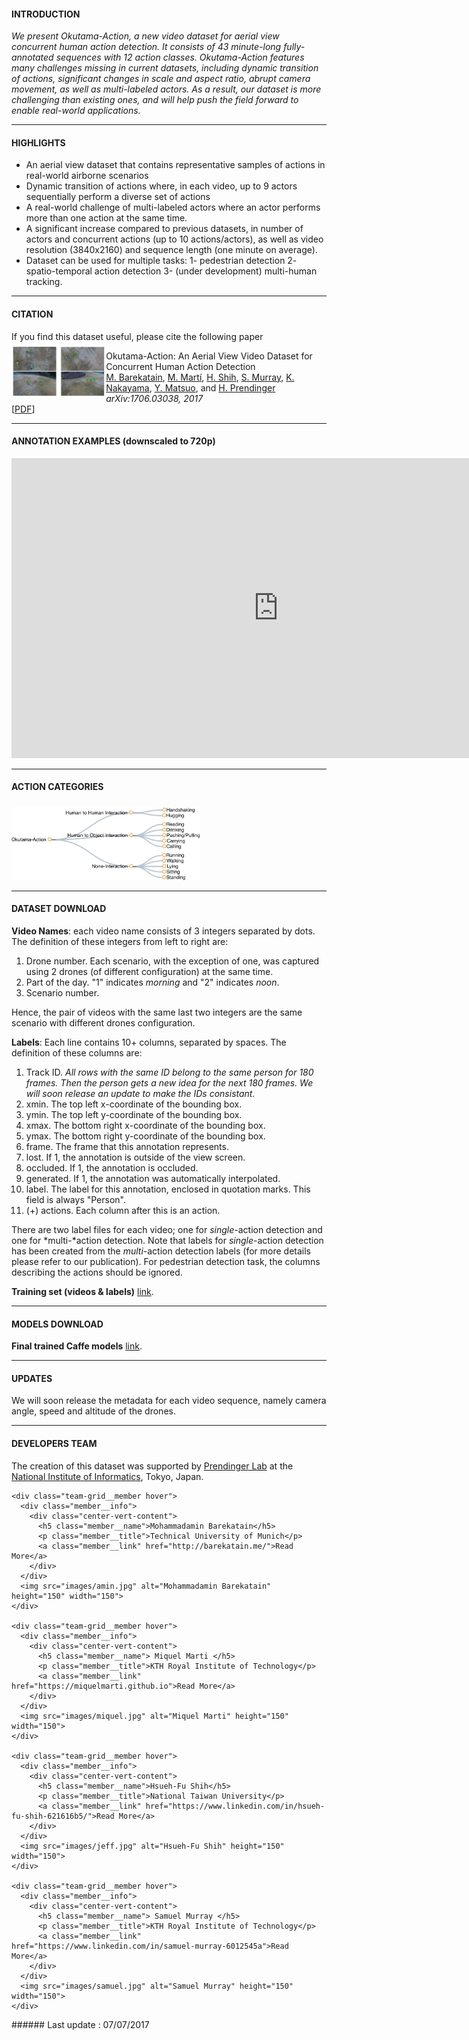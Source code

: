 #### INTRODUCTION

_We present Okutama-Action, a new video dataset for aerial view concurrent human action detection. It consists of 43 minute-long fully-annotated sequences with 12 action classes. Okutama-Action features many challenges missing in current datasets, including dynamic transition of actions, significant changes in scale and aspect ratio, abrupt camera movement, as well as multi-labeled actors. As a result, our dataset is more challenging than existing ones, and will help push the field forward to enable real-world applications._

---

#### HIGHLIGHTS
* An aerial view dataset that contains representative samples of actions in real-world airborne scenarios
* Dynamic transition of actions where, in each video, up to 9 actors sequentially perform a diverse set of actions
* A real-world challenge of multi-labeled actors where an actor performs more than one action at the same time.
* A significant increase compared to previous datasets, in number of actors and concurrent actions (up to 10 actions/actors), as well as video resolution (3840x2160) and sequence length (one minute on average).
* Dataset can be used for multiple tasks: 1- pedestrian detection 2- spatio-temporal action detection 3- (under development) multi-human tracking.

---

#### CITATION
If you find this dataset useful, please cite the following paper
<img style="float: left; margin-top:5px; width:30%" src="images/teaser.png" alt="arXiv">

Okutama-Action: An Aerial View Video Dataset for Concurrent Human Action Detection
                    <br>
                    <a href="http://barekatain.me/" target="_blank">M. Barekatain</a>,
                    <a href="https://miquelmarti.github.io" target="_blank">M. Martí</a>,
                    <a href="https://www.linkedin.com/in/hsueh-fu-shih-621616b5/" target="_blank">H. Shih</a>,
                    <a href="https://www.linkedin.com/in/samuel-murray-6012545a" target="_blank">S. Murray</a>,
                    <a href="http://knakayama.com/" target="_blank">K. Nakayama</a>,
                    <a href="http://ymatsuo.com/" target="_blank">Y. Matsuo</a>, and
                    <a href="http://research.nii.ac.jp/~prendinger/" target="_blank">H. Prendinger</a>
                    <br>
                                       <i>arXiv:1706.03038, 2017</i><br>
                    [<a href="https://arxiv.org/abs/1706.03038" target="_blank">PDF</a>]

---

#### ANNOTATION EXAMPLES (downscaled to 720p)

<iframe width="853" height="480" src="https://www.youtube.com/embed/ZXJCN9zrXPM?rel=0" frameborder="0" allowfullscreen></iframe>

---

#### ACTION CATEGORIES
<img style="margin-top:5px; width:60%" src="images/actions.jpg" alt="arXiv">

---

#### DATASET DOWNLOAD

**Video Names**: each video name consists of 3 integers separated by dots. The
definition of these integers from left to right are:


1.   Drone number. Each scenario, with the exception of one, was captured using 2 drones (of different configuration) at the same time.
2.   Part of the day. "1" indicates *morning* and "2" indicates *noon*.
3.   Scenario number.

Hence, the pair of videos with the same last two integers are the same scenario with different drones configuration.

**Labels**:  Each line contains 10+ columns, separated by spaces. The
definition of these columns are:

1.   Track ID. *All rows with the same ID belong to the same person for 180 frames. Then the person gets a new idea for the next 180 frames. We will soon release an update to make the IDs consistant.*
2.   xmin. The top left x-coordinate of the bounding box.
3.   ymin. The top left y-coordinate of the bounding box.
4.   xmax. The bottom right x-coordinate of the bounding box.
5.   ymax. The bottom right y-coordinate of the bounding box.
6.   frame. The frame that this annotation represents.
7.   lost. If 1, the annotation is outside of the view screen.
8.   occluded. If 1, the annotation is occluded.
9.   generated. If 1, the annotation was automatically interpolated.
10.  label. The label for this annotation, enclosed in quotation marks. This field is always "Person".
11. (+)  actions. Each column after this is an action.


There are two label files for each video; one for *single*-action detection and one for *multi-*action detection. Note that labels for *single*-action detection has been created from the *multi*-action detection labels (for more details please refer to our publication). For pedestrian detection task, the columns describing the actions should be ignored.

**Training set (videos & labels)** [link](https://drive.google.com/drive/folders/0B6O3GZcCIFuDaUs4dG1HWWEyUWM?usp=sharing).

---

#### MODELS DOWNLOAD
**Final trained Caffe models** [link](https://drive.google.com/drive/folders/0BydaU2Imk1zjSUpCdFpmbmtEeHc?usp=sharing).

---

#### UPDATES
We will soon release the metadata for each video sequence, namely camera angle, speed and altitude of the drones.

---

#### DEVELOPERS TEAM
The creation of this dataset was supported by [Prendinger Lab](http://research.nii.ac.jp/~prendinger/) at the [National Institute of Informatics](http://nii.ac.jp/en/), Tokyo, Japan.


<dl>
<head>
<link rel="stylesheet" type="text/css" href="css.css">
</head>

<body>
<script type="text/javascript" src="//use.typekit.net/npe3lft.js"></script>
<script type="text/javascript">try{Typekit.load();}catch(e){}</script>

<div class="wrapper--team">
<div class="l-container">

  <div class="team-grid">

    <div class="team-grid__member hover">
      <div class="member__info">
        <div class="center-vert-content">
          <h5 class="member__name">Mohammadamin Barekatain</h5>
          <p class="member__title">Technical University of Munich</p>
          <a class="member__link" href="http://barekatain.me/">Read More</a>
        </div>
      </div>
      <img src="images/amin.jpg" alt="Mohammadamin Barekatain" height="150" width="150">
    </div>

    <div class="team-grid__member hover">
      <div class="member__info">
        <div class="center-vert-content">
          <h5 class="member__name"> Miquel Marti </h5>
          <p class="member__title">KTH Royal Institute of Technology</p>
          <a class="member__link" href="https://miquelmarti.github.io">Read More</a>
        </div>
      </div>
      <img src="images/miquel.jpg" alt="Miquel Marti" height="150" width="150">
    </div>

    <div class="team-grid__member hover">
      <div class="member__info">
        <div class="center-vert-content">
          <h5 class="member__name">Hsueh-Fu Shih</h5>
          <p class="member__title">National Taiwan University</p>
          <a class="member__link" href="https://www.linkedin.com/in/hsueh-fu-shih-621616b5/">Read More</a>
        </div>
      </div>
      <img src="images/jeff.jpg" alt="Hsueh-Fu Shih" height="150" width="150">
    </div>

    <div class="team-grid__member hover">
      <div class="member__info">
        <div class="center-vert-content">
          <h5 class="member__name"> Samuel Murray </h5>
          <p class="member__title">KTH Royal Institute of Technology</p>
          <a class="member__link" href="https://www.linkedin.com/in/samuel-murray-6012545a">Read More</a>
        </div>
      </div>
      <img src="images/samuel.jpg" alt="Samuel Murray" height="150" width="150">
    </div>

</div>
</div>
</div>

</body>

</dl>
###### Last update : 07/07/2017
